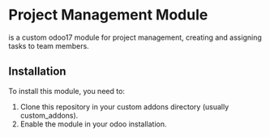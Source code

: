 # Project Management Module
is a custom odoo17 module for project management, creating and assigning tasks to team members.

## Installation

To install this module, you need to:

1. Clone this repository in your custom addons directory (usually custom_addons).
2. Enable the module in your odoo installation.
